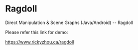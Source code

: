 # Ragdoll
Direct Manipulation &amp; Scene Graphs (Java/Android) -- Ragdoll

Please refer this link for demo:

https://www.rickyzhou.ca/ragdoll
